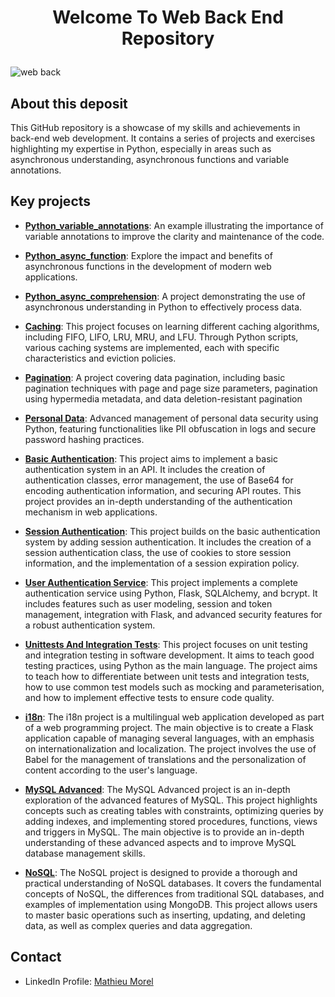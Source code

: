 # <p align="center">Welcome To Web Back End Repository</p>

![web back](https://github.com/MathieuMorel62/holbertonschool-web_back_end/assets/113856302/8afa1544-9e88-4b4c-b281-1fa7681bf37e)

## About this deposit
This GitHub repository is a showcase of my skills and achievements in back-end web development. It contains a series of projects and exercises highlighting my expertise in Python, especially in areas such as asynchronous understanding, asynchronous functions and variable annotations.

## Key projects

- [**Python_variable_annotations**](https://github.com/MathieuMorel62/holbertonschool-web_back_end/tree/main/python_variable_annotations): An example illustrating the importance of variable annotations to improve the clarity and maintenance of the code.

- [**Python_async_function**](https://github.com/MathieuMorel62/holbertonschool-web_back_end/tree/main/python_async_function): Explore the impact and benefits of asynchronous functions in the development of modern web applications.

- [**Python_async_comprehension**](https://github.com/MathieuMorel62/holbertonschool-web_back_end/tree/main/python_async_comprehension): A project demonstrating the use of asynchronous understanding in Python to effectively process data.

- [**Caching**](https://github.com/MathieuMorel62/holbertonschool-web_back_end/tree/main/caching): This project focuses on learning different caching algorithms, including FIFO, LIFO, LRU, MRU, and LFU. Through Python scripts, various caching systems are implemented, each with specific characteristics and eviction policies.

- [**Pagination**](https://github.com/MathieuMorel62/holbertonschool-web_back_end/tree/main/pagination): A project covering data pagination, including basic pagination techniques with page and page size parameters, pagination using hypermedia metadata, and data deletion-resistant pagination

- [**Personal Data**](https://github.com/MathieuMorel62/holbertonschool-web_back_end/tree/main/personal_data): Advanced management of personal data security using Python, featuring functionalities like PII obfuscation in logs and secure password hashing practices.

- [**Basic Authentication**](https://github.com/MathieuMorel62/holbertonschool-web_back_end/tree/main/Basic_authentication): This project aims to implement a basic authentication system in an API. It includes the creation of authentication classes, error management, the use of Base64 for encoding authentication information, and securing API routes. This project provides an in-depth understanding of the authentication mechanism in web applications.

- [**Session Authentication**](https://github.com/MathieuMorel62/holbertonschool-web_back_end/tree/main/Session_authentication): This project builds on the basic authentication system by adding session authentication. It includes the creation of a session authentication class, the use of cookies to store session information, and the implementation of a session expiration policy.

- [**User Authentication Service**](https://github.com/MathieuMorel62/holbertonschool-web_back_end/tree/main/user_authentication_service): This project implements a complete authentication service using Python, Flask, SQLAlchemy, and bcrypt. It includes features such as user modeling, session and token management, integration with Flask, and advanced security features for a robust authentication system.

- [**Unittests And Integration Tests**](https://github.com/MathieuMorel62/holbertonschool-web_back_end/tree/main/Unittests_and_integration_tests): This project focuses on unit testing and integration testing in software development. It aims to teach good testing practices, using Python as the main language. The project aims to teach how to differentiate between unit tests and integration tests, how to use common test models such as mocking and parameterisation, and how to implement effective tests to ensure code quality.

- [**i18n**](https://github.com/MathieuMorel62/holbertonschool-web_back_end/tree/main/i18n): The i18n project is a multilingual web application developed as part of a web programming project. The main objective is to create a Flask application capable of managing several languages, with an emphasis on internationalization and localization. The project involves the use of Babel for the management of translations and the personalization of content according to the user's language.

- [**MySQL Advanced**](https://github.com/MathieuMorel62/holbertonschool-web_back_end/tree/main/MySQL_Advanced): The MySQL Advanced project is an in-depth exploration of the advanced features of MySQL. This project highlights concepts such as creating tables with constraints, optimizing queries by adding indexes, and implementing stored procedures, functions, views and triggers in MySQL. The main objective is to provide an in-depth understanding of these advanced aspects and to improve MySQL database management skills.

- [**NoSQL**](https://github.com/MathieuMorel62/holbertonschool-web_back_end/tree/main/NoSQL): The NoSQL project is designed to provide a thorough and practical understanding of NoSQL databases. It covers the fundamental concepts of NoSQL, the differences from traditional SQL databases, and examples of implementation using MongoDB. This project allows users to master basic operations such as inserting, updating, and deleting data, as well as complex queries and data aggregation.

## Contact
- LinkedIn Profile: [Mathieu Morel](https://www.linkedin.com/in/mathieu-morel-9ab457261/)
